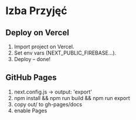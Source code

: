 # Izba Przyjęć

## Deploy on Vercel
1. Import project on Vercel.
2. Set env vars (NEXT_PUBLIC_FIREBASE...).
3. Deploy – done!

## GitHub Pages
1. next.config.js -> output: 'export'
2. npm install && npm run build && npm run export
3. copy out/ to gh-pages/docs
4. enable Pages
